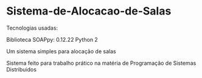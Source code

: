 # Sistema-de-Alocacao-de-Salas

Tecnologias usadas:

Biblioteca SOAPpy: 0.12.22
Python 2

Um sistema simples para alocação de salas

Sistema feito para trabalho prático na matéria de Programação de Sistemas Distribuidos
